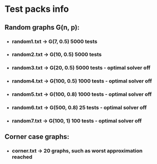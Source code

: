 # Test packs info
## Random graphs G(n, p):
- ### random1.txt -> G(7, 0.5) 5000 tests
- ### random2.txt -> G(10, 0.5) 5000 tests
- ### random3.txt -> G(20, 0.5) 5000 tests - optimal solver off
- ### random4.txt -> G(100, 0.5) 1000 tests - optimal solver off
- ### random5.txt -> G(100, 0.8) 1000 tests - optimal solver off
- ### random6.txt -> G(500, 0.8) 25 tests - optimal solver off
- ### random7.txt -> G(100, 1) 100 tests - optimal solver off

## Corner case graphs:
- ### corner.txt -> 20 graphs, such as worst approximation reached  
